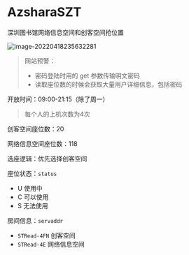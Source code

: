 # AzsharaSZT
深圳图书馆网络信息空间和创客空间抢位置

![image-20220418235632281](https://cdn.jsdelivr.net/gh/ybm911/blog_picture/img/image-20220418235632281.png)



> 网站预警：
>
> * 密码登陆时用的 get 参数传输明文密码
> * 读取座位数的时候会获取大量用户详细信息，包括密码

开放时间：09:00-21:15（除了周一）

> 每个人的上机次数为4次

创客空间座位数：20

网络信息空间座位数：118

选座逻辑：优先选择创客空间

座位状态：`status` 

* U 使用中
* C 可以使用
* S 无法使用

房间信息：`servaddr`

* `STRead-4FN` 创客空间
* `STRead-4E` 网络信息空间
